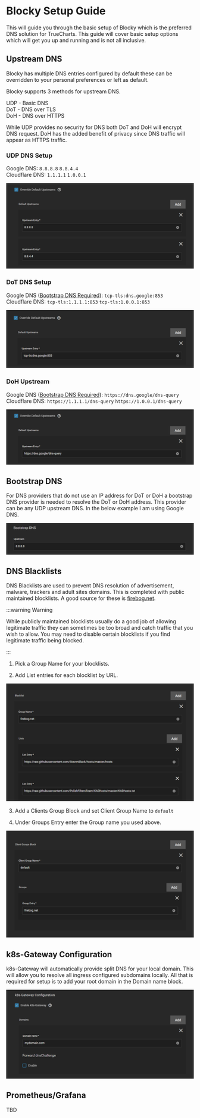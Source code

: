 # Blocky Setup Guide

This will guide you through the basic setup of Blocky which is the preferred DNS solution for TrueCharts. This guide will cover basic setup options which will get you up and running and is not all inclusive.

## Upstream DNS

Blocky has multiple DNS entries configured by default these can be overridden to your personal preferences or left as default.

Blocky supports 3 methods for upstream DNS.

UDP - Basic DNS<br />
DoT - DNS over TLS<br />
DoH - DNS over HTTPS

While UDP provides no security for DNS both DoT and DoH will encrypt DNS request. DoH has the added benefit of privacy since DNS traffic will appear as HTTPS traffic.

### UDP DNS Setup

Google DNS: `8.8.8.8` `8.8.4.4`<br />
Cloudflare DNS: `1.1.1.1` `1.0.0.1`

![blocky-udp-upstream-google](./img/blocky-udp-upstream-google.png)

### DoT DNS Setup

Google DNS ([Bootstrap DNS Required](#bootstrap-dns)): `tcp-tls:dns.google:853`<br />
Cloudflare DNS: `tcp-tls:1.1.1.1:853` `tcp-tls:1.0.0.1:853`

![blocky-dot-upstream-google](./img/blocky-dot-upstream-google.png)

### DoH Upstream

Google DNS ([Bootstrap DNS Required](#bootstrap-dns)): `https://dns.google/dns-query`<br />
Cloudflare DNS: `https://1.1.1.1/dns-query` `https://1.0.0.1/dns-query`

![blocky-doh-upstream-google](./img/blocky-doh-upstream-google.png)

## Bootstrap DNS

For DNS providers that do not use an IP address for DoT or DoH a bootstrap DNS provider is needed to resolve the DoT or DoH address. This provider can be any UDP upstream DNS. In the below example I am using Google DNS.

![blocky-bootstrap-google](./img/blocky-bootstrap-google.png)

## DNS Blacklists

DNS Blacklists are used to prevent DNS resolution of advertisement, malware, trackers and adult sites domains. This is completed with public maintained blocklists. A good source for these is [firebog.net](https://firebog.net).

:::warning Warning

While publicly maintained blocklists usually do a good job of allowing legitimate traffic they can sometimes be too broad and catch traffic that you wish to allow. You may need to disable certain blocklists if you find legitimate traffic being blocked.

:::

1. Pick a Group Name for your blocklists.

2. Add List entries for each blocklist by URL.

![blocky-blacklist](./img/blocky-blacklist.png)

3. Add a Clients Group Block and set Client Group Name to `default`

4. Under Groups Entry enter the Group name you used above.

![blocky-blacklist-group](./img/blocky-blacklist-group.png)

## k8s-Gateway Configuration

k8s-Gateway will automatically provide split DNS for your local domain. This will allow you to resolve all ingress configured subdomains locally. All that is required for setup is to add your root domain in the Domain name block.

![blocky-k8s-gateway](./img/blocky-k8s-gateway.png)

## Prometheus/Grafana

TBD

